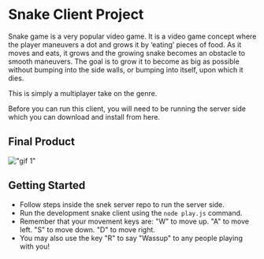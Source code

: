 # Snake Client Project

Snake game is a very popular video game. It is a video game concept where the player maneuvers a dot and grows it by ‘eating’ pieces of food. As it moves and eats, it grows and the growing snake becomes an obstacle to smooth maneuvers. The goal is to grow it to become as big as possible without bumping into the side walls, or bumping into itself, upon which it dies.

This is simply a multiplayer take on the genre.

Before you can run this client, you will need to be running the server side which you can download and install from here. 

## Final Product

!["gif 1"](https://raw.githubusercontent.com/taniarascia/snek/master/snek.gif)


## Getting Started

- Follow steps inside the snek server repo to run the server side.
- Run the development snake client using the `node play.js` command.
- Remember that your movement keys are: 
  "W" to move up.
  "A" to move left.
  "S" to move down.
  "D" to move right.
- You may also use the key "R" to say "Wassup" to any people playing with you!
  